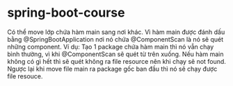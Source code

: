 # spring-boot-course
Có thể move lớp chứa hàm main sang nơi khác. Vì hàm main được đánh dấu bằng @SpringBootApplication
nơi nó chứa @ComponentScan là nó sẽ quét những component. 
Ví dụ: Tạo 1 package chứa hàm main thì nó vẫn chạy bình thường, vì khi @ComponentScan sẽ quét từ trên xuống. Nếu hàm main không có gì hết thì sẽ quét không ra file resource nên khi chạy sẽ not found.
Ngược lại khi move file main ra package gốc ban đầu thì nó sẽ chạy được file resouce.
